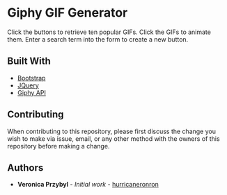 # Giphy GIF Generator

Click the buttons to retrieve ten popular GIFs. Click the GIFs to animate them. Enter a search term into the form to create a new button.

## Built With

* [Bootstrap](https://getbootstrap.com/docs/4.0/getting-started/introduction/)
* [JQuery](https://jquery.com/)
* [Giphy API](https://developers.giphy.com/)

## Contributing

When contributing to this repository, please first discuss the change you wish to make via issue, email, or any other method with the owners of this repository before making a change.

## Authors

* **Veronica Przybyl** - *Initial work* - [hurricaneronron](https://github.com/hurricaneronron)
